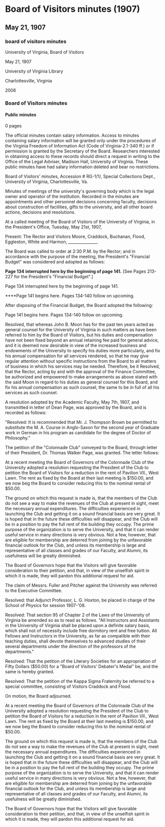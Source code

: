 <!-- llmformatted -->
# Board of Visitors minutes (1907)

## May 21, 1907

### board of visitors minutes

University of Virginia, Board of Visitors

May 21, 1907

University of Virginia Library

Charlottesville, Virginia

2006

### Board of Visitors minutes

#### Public minutes

0 pages

The official minutes contain salary information. Access to minutes containing salary information will be granted only under the procedures of the Virginia Freedom of Information Act (Code of Virginia-2.1-340 ff.) or if permission is granted by the Secretary of the Board. Researchers interested in obtaining access to these records should direct a request in writing to the Office of the Legal Adviser, Madison Hall, University of Virginia. These public minutes have had salary information deleted and bear no restrictions.

Board of Visitors' minutes, Accession # RG-1/1/, Special Collections Dept., University of Virginia, Charlottesville, Va.

Minutes of meetings of the university's governing body which is the legal owner and operator of the institution. Recorded in the minutes are appointments and other personnel decisions concerning faculty, decisions about construction of facilities, gifts to the university, and all other board actions, decisions and resolutions.

At a called meeting of the Board of Visitors of the University of Virginia, in the President's Office, Tuesday, May 21st, 1907,

Present: The Rector and Visitors Moore, Craddock, Buchanan, Flood, Eggleston, White and Harmon, \_\_\_\_\_\_\_\_\_\_\_\_\_\_\_

The Board was called to order at 2:30 P.M. by the Rector; and in accordance with the purpose of the meeting, the President's "Financial Budget" was considered and adopted as follows:

**Page 134 interrupted here by the beginning of page 141.** \[See Pages 213-227 for the President's "Financial Budget".]

Page 134 interrupted here by the beginning of page 141.

\*\*\*\*Page 141 begins here. Pages 134-140 follow on upcoming.

After disposing of the Financial Budget, the Board adopted the following:

Page 141 begins here. Pages 134-140 follow on upcoming.

Resolved, that whereas John B. Moon has for the past ten years acted as general counsel for the University of Virginia in such matters as have been referred to him by the Board of Visitors, but his duties and compensation have not been fixed beyond an annual retaining fee paid for general advice, and it is deemed now desirable in view of the increased business and endowments of the University to specify his duties more particularly, and fix his annual compensation for all services rendered, so that he may give regular attention without specific instructions from the Board to all matters of business in which his services may be needed. Therefore, be it Resolved, that the Rector, acting by and with the approval of the Finance Committee, be authorized and empowered to make arrangements as above stated with the said Moon in regard to his duties as general counsel for this Board, and fix his annual compensation as such counsel, the same to be in full of all his services as such counsel.

A resolution adopted by the Academic Faculty, May 7th, 1907, and transmitted in letter of Dean Page, was approved by the Board, and is recorded as follows:

"Resolved: It is recommended that Mr. J. Thompson Brown be permitted to substitute the M. A. Course in Anglo-Saxon for the second year of Graduate work in German in his program as candidate for the degree of Doctor of Philosophy."

The petition of the "Colonnade Club" conveyed to the Board, through letter of their President, Dr. Thomas Walker Page, was granted. The letter follows:

At a recent meeting the Board of Governors of the Colonnade Club of the University adopted a resolution requesting the President of the Club to petition the Board of Visitors for a reduction in the rent of Pavilion VII., West Lawn. The rent as fixed by the Board at their last meeting is $150.00, and we now beg the Board to consider reducing this to the nominal rental of $50.00.

The ground on which this request is made is, that the members of the Club do not see a way to make the revenues of the Club at present in sight, meet the necessary annual expenditures. The difficulties experienced in launching the Club and getting it on a sound financial basis are very great. It is hoped that in the future these difficulties will disappear, and the Club will be in a position to pay the full rent of the building they occupy. The prime purpose of the organization is to serve the University, and that it can render useful service in many directions is very obvious. Not a few, however, that are eligible for membership are deterred from joining by the unfavorable financial outlook for the Club, and unless its membership is large and representative of all classes and grades of our Faculty, and Alumni, its usefulness will be greatly diminished.

The Board of Governors hope that the Visitors will give favorable consideration to their petition, and that, in view of the unselfish spirit in which it is made, they will pardon this additional request for aid.

The claim of Messrs. Fuller and Pitcher against the University was referred to the Executive Committee.

Resolved: that Adjunct Professor, L. G. Hoxton, be placed in charge of the School of Physics for session 1907-'08.

Resolved: That section 95 of Chapter 2 of the Laws of the University of Virginia be amended so as to read as follows. "All Instructors and Assistants in the University of Virginia shall be placed upon a definite salary basis, which shall not of necessity include free dormitory rent and free tuition. All Fellows and Instructors in the University, as far as compatible with their teaching duties, shall devote themselves to advanced studies of their several departments under the direction of the professors of the departments."

Resolved: That the petition of the Literary Societies for an appropriation of Fifty Dollars ($50.00) for a "Board of Visitors' Debater's Medal" be, and the same is hereby granted.

Resolved: That the petition of the Kappa Sigma Fraternity be referred to a special committee, consisting of Visitors Craddock and Flood.

On motion, the Board adjourned.

At a recent meeting the Board of Governors of the Colonnade Club of the University adopted a resolution requesting the President of the Club to petition the Board of Visitors for a reduction in the rent of Pavilion VII., West Lawn. The rent as fixed by the Board at their last meeting is $150.00, and we now beg the Board to consider reducing this to the nominal rental of $50.00.

The ground on which this request is made is, that the members of the Club do not see a way to make the revenues of the Club at present in sight, meet the necessary annual expenditures. The difficulties experienced in launching the Club and getting it on a sound financial basis are very great. It is hoped that in the future these difficulties will disappear, and the Club will be in a position to pay the full rent of the building they occupy. The prime purpose of the organization is to serve the University, and that it can render useful service in many directions is very obvious. Not a few, however, that are eligible for membership are deterred from joining by the unfavorable financial outlook for the Club, and unless its membership is large and representative of all classes and grades of our Faculty, and Alumni, its usefulness will be greatly diminished.

The Board of Governors hope that the Visitors will give favorable consideration to their petition, and that, in view of the unselfish spirit in which it is made, they will pardon this additional request for aid.
